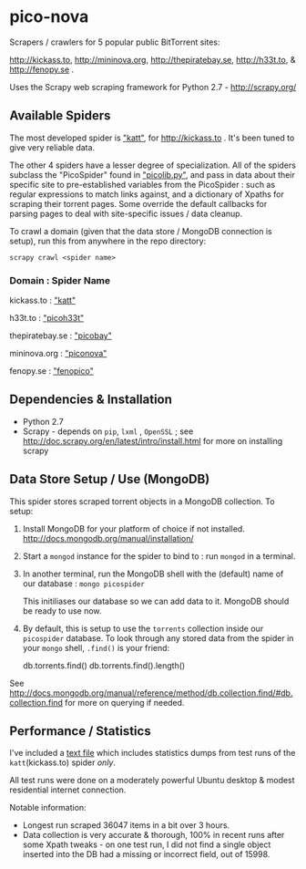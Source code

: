 pico-nova
=========

Scrapers / crawlers for 5 popular public BitTorrent sites: 

http://kickass.to, http://mininova.org, http://thepiratebay.se, http://h33t.to, & http://fenopy.se . 

Uses the Scrapy web scraping framework for Python 2.7 - http://scrapy.org/


Available Spiders
-----------------

The most developed spider is ["katt"](/piconova/spiders/picokatt.py), for http://kickass.to . It's been tuned to give very reliable data.  

The other 4 spiders have a lesser degree of specialization. All of the spiders subclass the "PicoSpider" found in ["picolib.py"](/piconova/spiders/picolib.py), and pass in data about their specific site to pre-established variables from the PicoSpider : such as regular expressions to match links against, and a dictionary of Xpaths for scraping their torrent pages.  Some override the default callbacks for parsing pages to deal with site-specific issues / data cleanup.  

To crawl a domain (given that the data store / MongoDB connection is setup), run this from anywhere in the repo directory:

    scrapy crawl <spider name>
    
### Domain   :  Spider Name ###

kickass.to : ["katt"](/piconova/spiders/picokatt.py)

h33t.to :  ["picoh33t"](/piconova/spiders/picoh33t.py)

thepiratebay.se : ["picobay"](/piconova/spiders/picobay.py)

mininova.org : ["piconova"](/piconova/spiders/piconova.py)

fenopy.se : ["fenopico"](/piconova/spiders/fenopico.py)


Dependencies & Installation
--------------------------

* Python 2.7
* Scrapy - depends on `pip`, `lxml` , `OpenSSL` ; see http://doc.scrapy.org/en/latest/intro/install.html for more on installing scrapy


Data Store Setup / Use (MongoDB)
--------------------------------

This spider stores scraped torrent objects in a MongoDB collection.  To setup:

1) Install MongoDB for your platform of choice if not installed.  http://docs.mongodb.org/manual/installation/

2) Start a `mongod` instance for the spider to bind to : run `mongod` in a terminal.

3) In another terminal, run the MongoDB shell with the (default) name of our database : `mongo picospider`

   This initiliases our database so we can add data to it.  MongoDB should be ready to use now.  
   
4) By default, this is setup to use the `torrents` collection inside our `picospider` database. To look through any stored data from the spider in your `mongo` shell, `.find()` is your friend: 

    db.torrents.find()
    db.torrents.find().length() 
    
See http://docs.mongodb.org/manual/reference/method/db.collection.find/#db.collection.find for more on querying if needed.

Performance / Statistics 
------------------------

I've included a [text file](/past_run_stats.txt) which includes statistics dumps from test runs of the `katt`(kickass.to) spider _only_.

All test runs were done on a moderately powerful Ubuntu desktop & modest residential internet connection.

Notable information:
* Longest run scraped 36047 items in a bit over 3 hours.
* Data collection is very accurate & thorough, 100% in recent runs after some Xpath tweaks - on one test run, I did not find a single object inserted into the DB had a missing or incorrect field, out of 15998.


 







    
